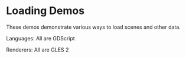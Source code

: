 # Loading Demos

These demos demonstrate various ways to load scenes and other data.

Languages: All are GDScript

Renderers: All are GLES 2
